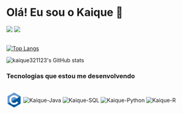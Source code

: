 # Olá! Eu sou o Kaique 👋

<div> 
  <a href="https://www.linkedin.com/in/kaique-santos-a545801b9/" target="_blank"><img src="https://img.shields.io/badge/-LinkedIn-%230077B5?style=for-the-badge&logo=linkedin&logoColor=white" target="_blank"></a> 
   <a href=mailto:kaique10defevereiro@gmail.com.com><img src="https://img.shields.io/badge/-Gmail-%23333?style=for-the-badge&logo=gmail&logoColor=white" target="_blank"></a>
</div>
<br>

[![Top Langs](https://github-readme-stats.vercel.app/api/top-langs/?username=kaique321123&layout=donut&theme=radical)](https://github.com/anuraghazra/github-readme-stats)

![kaique321123's GitHub stats](https://github-readme-stats.vercel.app/api?username=kaique321123&show_icons=true&theme=radical) 


### Tecnologias que estou me desenvolvendo
<div style="display: inline_block"><br>
  <img align="center" alt="Kaique-C" height="40" width="40" src="https://raw.githubusercontent.com/devicons/devicon/master/icons/c/c-original.svg">
    <img  align="center" alt="Kaique-Java" height="40" width="40" src="https://raw.githubusercontent.com/jmnote/z-icons/master/svg/java.svg">
    <img  align="center" alt="Kaique-SQL" height="40" width="40" src="https://img.icons8.com/?size=100&id=v13GOfYIdvlQ&format=png&color=000000">
  <img  align="center" alt="Kaique-Python" height="40" width="40" src="https://img.icons8.com/color/144/000000/python--v1.png">
   <img  align="center" alt="Kaique-R" height="40" width="40" src="https://img.icons8.com/?size=100&id=p8Cs0Q1HzzH5&format=png&color=000000">
</div>
